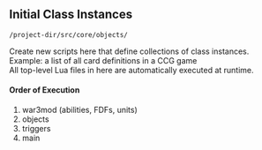 ## Initial Class Instances ##
`/project-dir/src/core/objects/`

Create new scripts here that define collections of class instances.  
Example: a list of all card definitions in a CCG game  
All top-level Lua files in here are automatically executed at runtime.

#### Order of Execution ####
1. war3mod (abilities, FDFs, units)
2. objects
3. triggers
4. main
